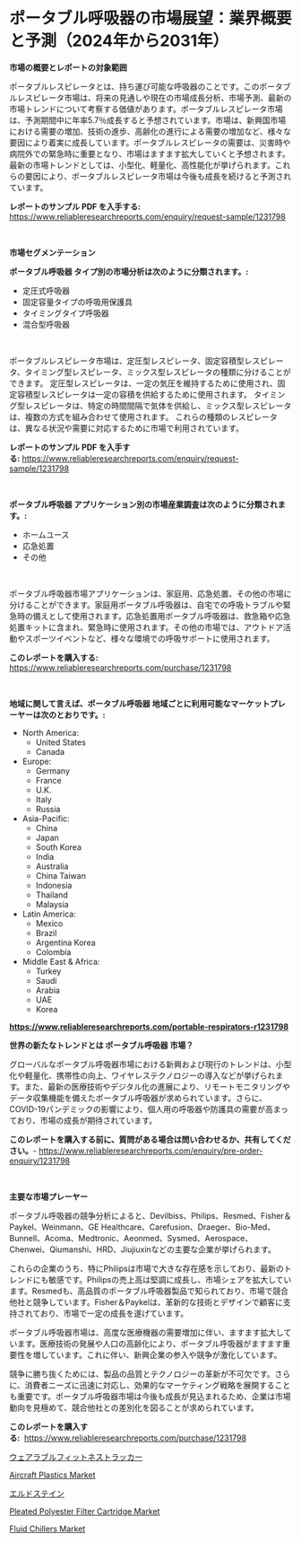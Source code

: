 <p><h1>ポータブル呼吸器の市場展望：業界概要と予測（2024年から2031年）</h1></p><p><strong>市場の概要とレポートの対象範囲</strong></p>
<p><p>ポータブルレスピレータとは、持ち運び可能な呼吸器のことです。このポータブルレスピレータ市場は、将来の見通しや現在の市場成長分析、市場予測、最新の市場トレンドについて考察する価値があります。ポータブルレスピレータ市場は、予測期間中に年率5.7％成長すると予想されています。市場は、新興国市場における需要の増加、技術の進歩、高齢化の進行による需要の増加など、様々な要因により着実に成長しています。ポータブルレスピレータの需要は、災害時や病院外での緊急時に重要となり、市場はますます拡大していくと予想されます。最新の市場トレンドとしては、小型化、軽量化、高性能化が挙げられます。これらの要因により、ポータブルレスピレータ市場は今後も成長を続けると予測されています。</p></p>
<p><strong>レポートのサンプル PDF を入手する:</strong> <a href="https://www.reliableresearchreports.com/enquiry/request-sample/1231798">https://www.reliableresearchreports.com/enquiry/request-sample/1231798</a></p>
<p>&nbsp;</p>
<p><strong>市場セグメンテーション</strong></p>
<p><strong>ポータブル呼吸器 タイプ別の市場分析は次のように分類されます。:</strong></p>
<p><ul><li>定圧式呼吸器</li><li>固定容量タイプの呼吸用保護具</li><li>タイミングタイプ呼吸器</li><li>混合型呼吸器</li></ul></p>
<p>&nbsp;</p>
<p><p>ポータブルレスピレータ市場は、定圧型レスピレータ、固定容積型レスピレータ、タイミング型レスピレータ、ミックス型レスピレータの種類に分けることができます。 定圧型レスピレータは、一定の気圧を維持するために使用され、固定容積型レスピレータは一定の容積を供給するために使用されます。 タイミング型レスピレータは、特定の時間間隔で気体を供給し、ミックス型レスピレータは、複数の方式を組み合わせて使用されます。 これらの種類のレスピレータは、異なる状況や需要に対応するために市場で利用されています。</p></p>
<p><strong>レポートのサンプル PDF を入手する:</strong>&nbsp;<a href="https://www.reliableresearchreports.com/enquiry/request-sample/1231798">https://www.reliableresearchreports.com/enquiry/request-sample/1231798</a></p>
<p>&nbsp;</p>
<p><strong> ポータブル呼吸器 アプリケーション別の市場産業調査は次のように分類されます。:</strong></p>
<p><ul><li>ホームユース</li><li>応急処置</li><li>その他</li></ul></p>
<p>&nbsp;</p>
<p><p>ポータブル呼吸器市場アプリケーションは、家庭用、応急処置、その他の市場に分けることができます。家庭用ポータブル呼吸器は、自宅での呼吸トラブルや緊急時の備えとして使用されます。応急処置用ポータブル呼吸器は、救急箱や応急処置キットに含まれ、緊急時に使用されます。その他の市場では、アウトドア活動やスポーツイベントなど、様々な環境での呼吸サポートに使用されます。</p></p>
<p><strong>このレポートを購入する:</strong>&nbsp; <a href="https://www.reliableresearchreports.com/purchase/1231798">https://www.reliableresearchreports.com/purchase/1231798</a></p>
<p>&nbsp;</p>
<p><strong>地域に関して言えば、ポータブル呼吸器 地域ごとに利用可能なマーケットプレーヤーは次のとおりです。:</strong></p>
<p><ul>
    <li>
        North America:
        <ul>
            <li>United States</li>
            <li>Canada</li>
        </ul>
    </li>
    <li>
        Europe:
        <ul>
            <li>Germany</li>
            <li>France</li>
            <li>U.K.</li>
            <li>Italy</li>
            <li>Russia</li>
        </ul>
    </li>
    <li>
        Asia-Pacific:
        <ul>
            <li>China</li>
            <li>Japan</li>
            <li>South Korea</li>
            <li>India</li>
            <li>Australia</li>
            <li>China Taiwan</li>
            <li>Indonesia</li>
            <li>Thailand</li>
            <li>Malaysia</li>
        </ul>
    </li>
    <li>
        Latin America:
        <ul>
            <li>Mexico</li>
            <li>Brazil</li>
            <li>Argentina Korea</li>
            <li>Colombia</li>
        </ul>
    </li>
    <li>
        Middle East & Africa:
        <ul>
            <li>Turkey</li>
            <li>Saudi</li>
            <li>Arabia</li>
            <li>UAE</li>
            <li>Korea</li>
        </ul>
    </li>
    </ul></p>
<p><strong><a href="https://www.reliableresearchreports.com/portable-respirators-r1231798">https://www.reliableresearchreports.com/portable-respirators-r1231798</a></strong>&nbsp;</p>
<p><strong>世界の新たなトレンドとは ポータブル呼吸器 市場？</strong></p>
<p><p>グローバルなポータブル呼吸器市場における新興および現行のトレンドは、小型化や軽量化、携帯性の向上、ワイヤレステクノロジーの導入などが挙げられます。また、最新の医療技術やデジタル化の進展により、リモートモニタリングやデータ収集機能を備えたポータブル呼吸器が求められています。さらに、COVID-19パンデミックの影響により、個人用の呼吸器や防護具の需要が高まっており、市場の成長が期待されています。</p></p>
<p><strong>このレポートを購入する前に、質問がある場合は問い合わせるか、共有してください。</strong>- <a href="https://www.reliableresearchreports.com/enquiry/pre-order-enquiry/1231798">https://www.reliableresearchreports.com/enquiry/pre-order-enquiry/1231798</a></p>
<p>&nbsp;</p>
<p><strong>主要な市場プレーヤー</strong></p>
<p><p>ポータブル呼吸器の競争分析によると、Devilbiss、Philips、Resmed、Fisher＆Paykel、Weinmann、GE Healthcare、Carefusion、Draeger、Bio-Med、Bunnell、Acoma、Medtronic、Aeonmed、Sysmed、Aerospace、Chenwei、Qiumanshi、HRD、Jiujiuxinなどの主要な企業が挙げられます。</p><p>これらの企業のうち、特にPhilipsは市場で大きな存在感を示しており、最新のトレンドにも敏感です。Philipsの売上高は堅調に成長し、市場シェアを拡大しています。Resmedも、高品質のポータブル呼吸器製品で知られており、市場で競合他社と競争しています。Fisher＆Paykelは、革新的な技術とデザインで顧客に支持されており、市場で一定の成長を遂げています。</p><p>ポータブル呼吸器市場は、高度な医療機器の需要増加に伴い、ますます拡大しています。医療技術の発展や人口の高齢化により、ポータブル呼吸器がますます重要性を増しています。これに伴い、新興企業の参入や競争が激化しています。</p><p>競争に勝ち抜くためには、製品の品質とテクノロジーの革新が不可欠です。さらに、消費者ニーズに迅速に対応し、効果的なマーケティング戦略を展開することも重要です。ポータブル呼吸器市場は今後も成長が見込まれるため、企業は市場動向を見極めて、競合他社との差別化を図ることが求められています。</p></p>
<p><strong>このレポートを購入する:</strong>&nbsp;&nbsp;<a href="https://www.reliableresearchreports.com/purchase/1231798">https://www.reliableresearchreports.com/purchase/1231798</a></p>
<p><p><a href="https://medium.com/@sashabeier2023/%E7%9D%80%E7%94%A8%E5%9E%8B%E3%83%95%E3%82%A3%E3%83%83%E3%83%88%E3%83%8D%E3%82%B9%E3%83%88%E3%83%A9%E3%83%83%E3%82%AB%E3%83%BC%E5%B8%82%E5%A0%B4-%E5%B8%82%E5%A0%B4%E3%82%B7%E3%82%A7%E3%82%A2-%E5%B8%82%E5%A0%B4%E3%83%88%E3%83%AC%E3%83%B3%E3%83%89-%E3%81%8A%E3%82%88%E3%81%B3%E5%B0%86%E6%9D%A5%E3%81%AE%E6%88%90%E9%95%B7%E3%82%92%E6%8E%A2%E3%82%8B-3aa9c92921d8">ウェアラブルフィットネストラッカー</a></p><p><a href="https://issuu.com/reportprime-2/docs/aircraft-plastics-market-size-2030.pptx">Aircraft Plastics Market</a></p><p><a href="https://github.com/zjkmgcs938405/Market-Research-Report-List-1/blob/main/481568322231.md">エルドステイン</a></p><p><a href="https://issuu.com/reportprime-2/docs/pleated-polyester-filter-cartridge-market-size-203">Pleated Polyester Filter Cartridge Market</a></p><p><a href="https://www.linkedin.com/pulse/fluid-chillers-market-size-evaluating-its-trends-growth-i2e2e?trackingId=xJi9fVt4%2FWFhT7k8VaKrtw%3D%3D">Fluid Chillers Market</a></p></p>